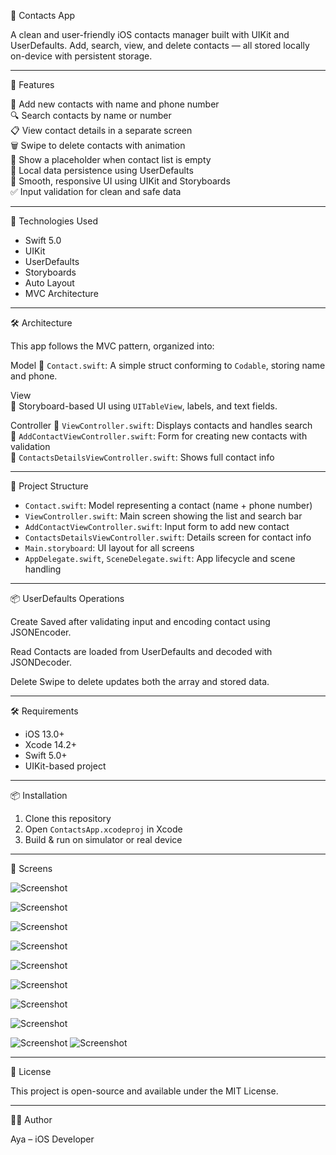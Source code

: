 📝 Contacts App

A clean and user-friendly iOS contacts manager built with UIKit and UserDefaults. Add, search, view, and delete contacts — all stored locally on-device with persistent storage.

---

🚀 Features

📇 Add new contacts with name and phone number  
🔍 Search contacts by name or number  
📋 View contact details in a separate screen  
🗑 Swipe to delete contacts with animation  
📴 Show a placeholder when contact list is empty  
🧠 Local data persistence using UserDefaults  
📱 Smooth, responsive UI using UIKit and Storyboards  
✅ Input validation for clean and safe data  

---

🧰 Technologies Used

- Swift 5.0  
- UIKit  
- UserDefaults  
- Storyboards  
- Auto Layout  
- MVC Architecture  

---

🛠 Architecture

This app follows the MVC pattern, organized into:

Model 
📁 `Contact.swift`: A simple struct conforming to `Codable`, storing name and phone.

View  
📁 Storyboard-based UI using `UITableView`, labels, and text fields.

Controller
📁 `ViewController.swift`: Displays contacts and handles search  
📁 `AddContactViewController.swift`: Form for creating new contacts with validation  
📁 `ContactsDetailsViewController.swift`: Shows full contact info

---

📂 Project Structure

- `Contact.swift`: Model representing a contact (name + phone number)  
- `ViewController.swift`: Main screen showing the list and search bar  
- `AddContactViewController.swift`: Input form to add new contact  
- `ContactsDetailsViewController.swift`: Details screen for contact info  
- `Main.storyboard`: UI layout for all screens   
- `AppDelegate.swift`, `SceneDelegate.swift`: App lifecycle and scene handling

---

📦 UserDefaults Operations

Create 
Saved after validating input and encoding contact using JSONEncoder.

Read 
Contacts are loaded from UserDefaults and decoded with JSONDecoder.

Delete 
Swipe to delete updates both the array and stored data.

---

🛠 Requirements

- iOS 13.0+  
- Xcode 14.2+  
- Swift 5.0+  
- UIKit-based project

---

📦 Installation

1. Clone this repository  
2. Open `ContactsApp.xcodeproj` in Xcode  
3. Build & run on simulator or real device

---

📱 Screens

![Screenshot](https://github.com/ayasalman/ContactsTask/issues/1#issue-3236797472)

![Screenshot](https://github.com/ayasalman/ContactsTask/issues/2#issue-3236803100)


![Screenshot](https://github.com/ayasalman/ContactsTask/issues/3#issue-3236806932)



![Screenshot](https://github.com/ayasalman/ContactsTask/issues/4#issue-3236810435)




![Screenshot](https://github.com/ayasalman/ContactsTask/issues/5#issue-3236813854)


![Screenshot](https://github.com/ayasalman/ContactsTask/issues/6#issue-3236816923)

![Screenshot](https://github.com/ayasalman/ContactsTask/issues/7#issue-3236818503)

![Screenshot](https://github.com/ayasalman/ContactsTask/issues/8#issue-3236829007)

![Screenshot](https://github.com/ayasalman/ContactsTask/issues/9#issue-3236830820)
![Screenshot](https://github.com/ayasalman/ContactsTask/issues/10#issue-3236832704)







---

📝 License

This project is open-source and available under the MIT License.

---

👩‍💻 Author

Aya – iOS Developer  
